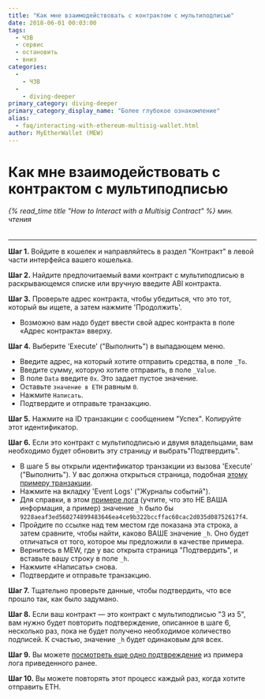 ```yaml
---
title: "Как мне взаимодействовать с контрактом с мультиподписью"
date: 2018-06-01 00:03:00
tags:
  - ЧЗВ
  - сервис
  - остановить
  - вниз
categories:
  - 
    - ЧЗВ
  - 
    - diving-deeper
primary_category: diving-deeper
primary_category_display_name: "Более глубокое ознакомление"
alias:
  - faq/interacting-with-ethereum-multisig-wallet.html
author: MyEtherWallet (MEW)
---
```


# **Как мне взаимодействовать с контрактом с мультиподписью**

###### {% read_time title "How to Interact with a Multisig Contract" %} мин. чтения

* * *

**Шаг 1.** Войдите в кошелек и направляйтесь в раздел "Контракт" в левой части интерфейса вашего кошелька.

**Шаг 2.** Найдите предпочитаемый вами контракт с мультиподписью в раскрывающемся списке или вручную введите ABI контракта.

**Шаг 3.** Проверьте адрес контракта, чтобы убедиться, что это тот, который вы ищете, а затем нажмите 'Продолжить'.

-   Возможно вам надо будет ввести свой адрес контракта в поле «Адрес контракта» вверху.

**Шаг 4.** Выберите 'Execute' ("Выполнить") в выпадающем меню.

-   Введите адрес, на который хотите отправить средства, в поле `_To`.
-   Введите сумму, которую хотите отправить, в поле `_Value`.
-   В поле `Data` введите `0x`. Это задает пустое значение.
-   Оставьте `значение в ETH` равным `0`.
-   Нажмите `Написать`.
-   Подтвердите и отправьте транзакцию.

**Шаг 5.** Нажмите на ID транзакции с сообщением "Успех". Копируйте этот идентификатор.

**Шаг 6.** Если это контракт с мультиподписью и двумя владельцами, вам необходимо будет обновить эту страницу и выбрать"Подтвердить".

-   В шаге 5 вы открыли идентификатор транзакции из вызова 'Execute' ("Выполнить"). У вас должна открыться страница, подобная [этому примеру транзакции](https://etherscan.io/tx/0x0c643a1ae66637217f24791df05071c7849941a1231cf9fa2a0daf145da833e3).
-   Нажмите на вкладку 'Event Logs' ("Журналы событий").
-   Для справки, в этом [примере лога](https://etherscan.io/tx/0x47e4cc8748e296d9b5d85ebd9bd705177bb1940517b084a2efcca11feeb2391d#eventlog) (учтите, что это НЕ ВАША информация, а пример) значение `_h` было бы `9228aeaf3ed560274899483646ea4ce9b322bccffac60cac2d035d08752617f4`.
-   Пройдите по ссылке над тем местом где показана эта строка, а затем сравните, чтобы найти, каково ВАШЕ значение `_h`. Оно будет отличаться от того, которое мы предложили в качестве примера.
-   Вернитесь в MEW, где у вас открыта страница "Подтвердить", и вставьте вашу строку в поле `_h`.
-   Нажмите «Написать» снова.
-   Подтвердите и отправьте транзакцию.

**Шаг 7.** Тщательно проверьте данные, чтобы подтвердить, что все прошло так, как было задумано.

**Шаг 8.** Если ваш контракт — это контракт с мультиподписью "3 из 5", вам нужно будет повторить подтверждение, описанное в шаге 6, несколько раз, пока не будет получено необходимое количество подписей. К счастью, значение `_h` будет одинаковым для всех.

**Шаг 9.** Вы можете [посмотреть еще одно подтвреждение](https://etherscan.io/tx/0x47e4cc8748e296d9b5d85ebd9bd705177bb1940517b084a2efcca11feeb2391d#eventlog) из примера лога приведенного ранее.

**Шаг 10.** Вы можете повторять этот процесс каждый раз, когда хотите отправить ETH.
